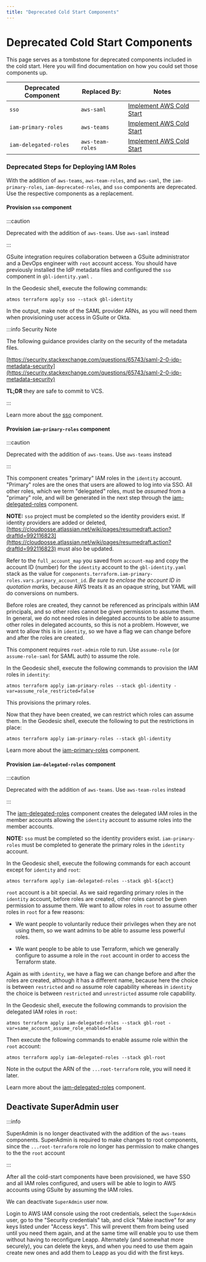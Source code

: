 ```yaml
---
title: "Deprecated Cold Start Components"
---
```


# Deprecated Cold Start Components

This page serves as a tombstone for deprecated components included in the cold start. Here you will find documentation
on how you could set those components up.

| **Deprecated Component** | **Replaced By:** | **Notes**                                                            |
| ------------------------ | ---------------- | -------------------------------------------------------------------- |
| `sso`                    | `aws-saml`       | [Implement AWS Cold Start](/reference-architecture/setup/cold-start) |
| `iam-primary-roles`      | `aws-teams`      | [Implement AWS Cold Start](/reference-architecture/setup/cold-start) |
| `iam-delegated-roles`    | `aws-team-roles` | [Implement AWS Cold Start](/reference-architecture/setup/cold-start) |

### Deprecated Steps for Deploying IAM Roles

With the addition of `aws-teams`, `aws-team-roles`, and `aws-saml`, the `iam-primary-roles`, `iam-deprecated-roles`, and
`sso` components are deprecated. Use the respective components as a replacement.

#### Provision `sso` component

:::caution

Deprecated with the addition of `aws-teams`. Use `aws-saml` instead

:::

GSuite integration requires collaboration between a GSuite administrator and a DevOps engineer with `root` account
access. You should have previously installed the IdP metadata files and configured the `sso` component in
`gbl-identity.yaml` .

In the Geodesic shell, execute the following commands:

```
atmos terraform apply sso --stack gbl-identity
```

In the output, make note of the SAML provider ARNs, as you will need them when provisioning user access in GSuite or
Okta.

:::info Security Note

The following guidance provides clarity on the security of the metadata files.

[https://security.stackexchange.com/questions/65743/saml-2-0-idp-metadata-security](https://security.stackexchange.com/questions/65743/saml-2-0-idp-metadata-security)

**TL;DR** they are safe to commit to VCS.

:::

Learn more about the [sso](/components/library/aws/aws-sso/) component.

#### Provision `iam-primary-roles` component

:::caution

Deprecated with the addition of `aws-teams`. Use `aws-teams` instead

:::

This component creates "primary" IAM roles in the `identity` account. "Primary" roles are the ones that users are
allowed to log into via SSO. All other roles, which we term "delegated" roles, must be _assumed_ from a "primary" role,
and will be generated in the next step through the
[iam-delegated-roles](https://github.com/cloudposse/terraform-aws-components/tree/main/deprecated/iam-delegated-roles)
component.

**NOTE:** `sso` project must be completed so the identity providers exist. If identity providers are added or deleted,
[https://cloudposse.atlassian.net/wiki/pages/resumedraft.action?draftId=992116823](https://cloudposse.atlassian.net/wiki/pages/resumedraft.action?draftId=992116823)
must also be updated.

Refer to the `full_account_map` you saved from `account-map` and copy the account ID (number) for the `identity` account
to the `gbl-identity.yaml` stack as the value for `components.terraform.iam-primary-roles.vars.primary_account_id`. _Be
sure to enclose the account ID in quotation marks,_ because AWS treats it as an opaque string, but YAML will do
conversions on numbers.

Before roles are created, they cannot be referenced as principals within IAM principals, and so other roles cannot be
given permission to assume them. In general, we do not need roles in delegated accounts to be able to assume other roles
in delegated accounts, so this is not a problem. However, we want to allow this is in `identity`, so we have a flag we
can change before and after the roles are created.

This component requires `root-admin` role to run. Use `assume-role` (or `assume-role-saml` for SAML auth) to assume the
role.

In the Geodesic shell, execute the following commands to provision the IAM roles in `identity`:

```
atmos terraform apply iam-primary-roles --stack gbl-identity -var=assume_role_restricted=false
```

This provisions the primary roles.

Now that they have been created, we can restrict which roles can assume them. In the Geodesic shell, execute the
following to put the restrictions in place:

```
atmos terraform apply iam-primary-roles --stack gbl-identity
```

Learn more about the
[iam-primary-roles](https://github.com/cloudposse/terraform-aws-components/tree/main/deprecated/iam-primary-roles)
component.

#### Provision `iam-delegated-roles` component

:::caution

Deprecated with the addition of `aws-teams`. Use `aws-team-roles` instead

:::

The
[iam-delegated-roles](https://github.com/cloudposse/terraform-aws-components/tree/main/deprecated/iam-delegated-roles)
component creates the delegated IAM roles in the member accounts allowing the `identity` account to assume roles into
the member accounts.

**NOTE:** `sso` must be completed so the identity providers exist. `iam-primary-roles` must be completed to generate the
primary roles in the `identity` account.

In the Geodesic shell, execute the following commands for each account except for `identity` and `root`:

```
atmos terraform apply iam-delegated-roles --stack gbl-${acct}
```

`root` account is a bit special. As we said regarding primary roles in the `identity` account, before roles are created,
other roles cannot be given permission to assume them. We want to allow roles in `root` to assume other roles in `root`
for a few reasons:

- We want people to voluntarily reduce their privileges when they are not using them, so we want admins to be able to
  assume less powerful roles.

- We want people to be able to use Terraform, which we generally configure to assume a role in the `root` account in
  order to access the Terraform state.

Again as with `identity`, we have a flag we can change before and after the roles are created, although it has a
different name, because here the choice is between `restricted` and `no` assume role capability whereas in `identity`
the choice is between `restricted` and `unrestricted` assume role capability.

In the Geodesic shell, execute the following commands to provision the delegated IAM roles in `root`:

```
atmos terraform apply iam-delegated-roles --stack gbl-root -var=same_account_assume_role_enabled=false
```

Then execute the following commands to enable assume role within the `root` account:

```
atmos terraform apply iam-delegated-roles --stack gbl-root
```

Note in the output the ARN of the `...root-terraform` role, you will need it later.

Learn more about the
[iam-delegated-roles](https://github.com/cloudposse/terraform-aws-components/tree/main/deprecated/iam-delegated-roles)
component.

## Deactivate SuperAdmin user

:::info

SuperAdmin is no longer deactivated with the addition of the `aws-teams` components. SuperAdmin is required to make
changes to root components, since the `...root-terraform` role no longer has permission to make changes to the the
`root` account

:::

After all the cold-start components have been provisioned, we have SSO and all IAM roles configured, and users will be
able to login to AWS accounts using GSuite by assuming the IAM roles.

We can deactivate `SuperAdmin` user now.

Login to AWS IAM console using the root credentials, select the `SuperAdmin` user, go to the "Security credentials" tab,
and click "Make inactive" for any keys listed under "Access keys". This will prevent them from being used until you need
them again, and at the same time will enable you to use them without having to reconfigure Leapp. Alternately (and
somewhat more securely), you can delete the keys, and when you need to use them again create new ones and add them to
Leapp as you did with the first keys.
